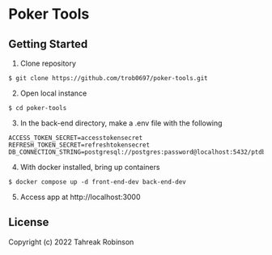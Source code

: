 # Poker Tools
## Getting Started
1. Clone repository
```
$ git clone https://github.com/trob0697/poker-tools.git
```
2. Open local instance
```
$ cd poker-tools
```
3. In the back-end directory, make a .env file with the following
```
ACCESS_TOKEN_SECRET=accesstokensecret
REFRESH_TOKEN_SECRET=refreshtokensecret
DB_CONNECTION_STRING=postgresql://postgres:password@localhost:5432/ptdb
```
4. With docker installed, bring up containers
```
$ docker compose up -d front-end-dev back-end-dev
```
5. Access app at http://localhost:3000

## License

Copyright (c) 2022 Tahreak Robinson
